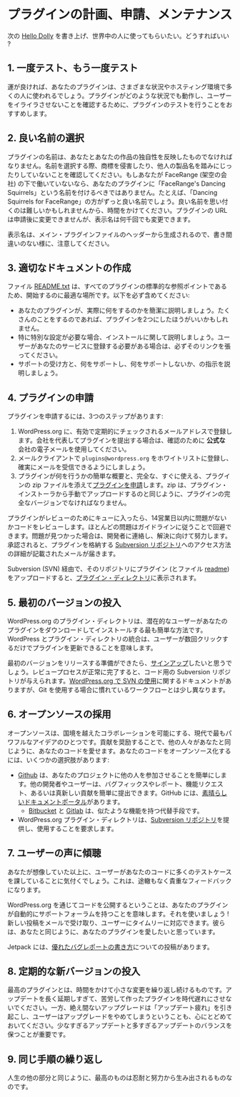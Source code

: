 <!-- 
# Planning, Submitting, and Maintaining Plugins
 -->
# プラグインの計画、申請、メンテナンス

<!-- 
You've written the next [Hello Dolly](https://wordpress.org/plugins/hello-dolly/) and you want the world to use it. What should you do?
 -->
次の [Hello Dolly](https://wordpress.org/plugins/hello-dolly/) を書き上げ、世界中の人に使ってもらいたい。どうすればいい ?

<!-- 
## 1. Test once and test again
 -->
## 1. 一度テスト、もう一度テスト

<!-- 
With any luck, your plugin will be used by lots of people in many different situations and hosting environments. You'll want to make sure you've tested your plugin to make sure it works in any situation and doesn't frustrate your users.
 -->
運が良ければ、あなたのプラグインは、さまざまな状況やホスティング環境で多くの人に使われるでしょう。プラグインがどのような状況でも動作し、ユーザーをイライラさせないことを確認するために、プラグインのテストを行うことをおすすめします。

<!-- 
## 2. Pick a good name
 -->
## 2. 良い名前の選択

<!-- 
A plugin name should reflect the uniqueness of you and your work. When you pick a name, make sure you're not violating trademarks or stomping on someone else's product names. If you're not working for FaceRange (a fake company), you shouldn't name your plugin "FaceRange's Dancing Squirrels" after all. A much better name would be ‘Dancing Squirrels for FaceRange' for example. It can be hard to come up with a good name, so take your time. Your plugin URL cannot be changed after you submit it, but the display name can change a thousand times.
 -->
プラグインの名前は、あなたとあなたの作品の独自性を反映したものでなければなりません。名前を選択する際、商標を侵害したり、他人の製品名を踏みにじったりしていないことを確認してください。もしあなたが FaceRange (架空の会社) の下で働いていないなら、あなたのプラグインに「FaceRange's Dancing Squirrels」という名前を付けるべきではありません。たとえば、「Dancing Squirrels for FaceRange」の方がずっと良い名前でしょう。良い名前を思い付くのは難しいかもしれませんから、時間をかけてください。プラグインの URL は申請後に変更できませんが、表示名は何千回でも変更できます。

<!-- 
Display names are generated from the headers in the main plugin file so mind your Ps and Qs.
 -->
表示名は、メイン・プラグインファイルのヘッダーから生成されるので、書き間違いのない様に、注意してください。

<!-- 
## 3. Write great documentation
 -->
## 3. 適切なドキュメントの作成

<!-- 
A [README.txt](https://wordpress.org/plugins/developers/#readme) file is the best place to start, as it's a standard reference point for all plugins. You'll want to make sure you include:
 -->
ファイル [README.txt](https://wordpress.org/plugins/developers/#readme) は、すべてのプラグインの標準的な参照ポイントであるため、開始するのに最適な場所です。以下を必ず含めてください:

<!-- 
- A concise description of what your plugin actually does. If it does a lot, it might be better as two plugins.
- Installation instructions, especially if there's special configuration to be done. If a user needs to register with your service, make sure you link to it.
- Directions on how to get support, and what you do and do not support.
 -->
- あなたのプラグインが、実際に何をするのかを簡潔に説明しましょう。たくさんのことをするのであれば、プラグインを2つにしたほうがいいかもしれません。
- 特に特別な設定が必要な場合、インストールに関して説明しましょう。ユーザーがあなたのサービスに登録する必要がある場合は、必ずそのリンクを張ってください。
- サポートの受け方と、何をサポートし、何をサポートしないか、の指示を説明しましょう。

<!-- 
## 4. Submit your plugin
 -->
## 4. プラグインの申請

<!-- 
In order to submit a plugin, there are three steps:
 -->
プラグインを申請するには、3つのステップがあります:

<!-- 
1. Register on WordPress.org with a valid, regularly checked email address. If you are submitting a plugin on behalf of a company, use an **official** company email for verification.
2. Whitelist `plugins@wordpress.org` in your email client to ensure you receive email communications.
3. [Submit your plugin](https://wordpress.org/plugins/developers/add/) with a brief overview of what it does and a complete, ready to go, zip of the plugin. The zip must be the complete version of your plugin, just like you would use to manually upload via the plugin installer.
 -->
1. WordPress.org に、有効で定期的にチェックされるメールアドレスで登録します。会社を代表してプラグインを提出する場合は、確認のために **公式な** 会社の電子メールを使用してください。
2. メールクライアントで `plugins@wordpress.org` をホワイトリストに登録し、確実にメールを受信できるようにしましょう。
3. プラグインが何を行うかの簡単な概要と、完全な、すぐに使える、プラグインの zip ファイルを添えて[プラグインを申請](https://wordpress.org/plugins/developers/add/)します。zip は、プラグイン・インストーラから手動でアップロードするのと同じように、プラグインの完全なバージョンでなければなりません。

<!-- 
Once a plugin is queued for review, we will review the code for any issues within 14 business days. Most of the issues can be avoided by following the guidelines. If we do find issues, we will contact the developer(s), and work towards a resolution. Once approved, you'll receive an email with details as to how to access to a [Subversion Repository](https://developer.wordpress.org/plugins/wordpress-org/how-to-use-subversion/) where you'll store your plugin.
 -->
プラグインがレビューのためにキューに入ったら、14営業日以内に問題がないかコードをレビューします。ほとんどの問題はガイドラインに従うことで回避できます。問題が見つかった場合は、開発者に連絡し、解決に向けて努力します。承認されると、プラグインを格納する [Subversion リポジトリ](https://developer.wordpress.org/plugins/wordpress-org/how-to-use-subversion/)へのアクセス方法の詳細が記載されたメールが届きます。

<!-- 
After you upload your plugin (and a [readme file](https://wordpress.org/plugins/developers/#readme)) in that repository via SVN, it will appear on the [plugin directory](https://wordpress.org/plugins/).
 -->
Subversion (SVN) 経由で、そのリポジトリにプラグイン (とファイル [readme](https://wordpress.org/plugins/developers/#readme)) をアップロードすると、[プラグイン・ディレクトリ](https://wordpress.org/plugins/)に表示されます。

<!-- 
## 5. Push out the first version
 -->
## 5. 最初のバージョンの投入

<!-- 
The WordPress.org plugins directory is the easiest way for potential users to download and install your plugin. WordPress' integration with the plugin directory means your plugin can be updated by the user in a couple of clicks.
 -->
WordPress.org のプラグイン・ディレクトリは、潜在的なユーザーがあなたのプラグインをダウンロードしてインストールする最も簡単な方法です。WordPress とプラグイン・ディレクトリの統合は、ユーザーが数回クリックするだけでプラグインを更新できることを意味します。

<!-- 
When you're ready to release your first version, you'll want to [sign up](https://wordpress.org/plugins/developers/add/). After a review process is completed successfully, you'll be granted a Subversion Repository for your code. We have documentation about [using SVN on WordPress.org](https://developer.wordpress.org/plugins/wordpress-org/how-to-use-subversion/), which is a slightly different workflow than you may be familiar with if you use GIT.
 -->
最初のバージョンをリリースする準備ができたら、[サインアップ](https://wordpress.org/plugins/developers/add/)したいと思うでしょう。レビュープロセスが正常に完了すると、コード用の Subversion リポジトリが与えられます。[WordPress.org で SVN の使用](https://developer.wordpress.org/plugins/wordpress-org/how-to-use-subversion/)に関するドキュメントがありますが、Git を使用する場合に慣れているワークフローとは少し異なります。

<!-- 
## 6. Embrace open source
 -->
## 6. オープンソースの採用

<!-- 
Open source is one of the most powerful ideas of our time because it empowers collaboration across borders. By encouraging contributions, you're allowing others to love your code as much as you do. There are several options to open source your code:
 -->
オープンソースは、国境を越えたコラボレーションを可能にする、現代で最もパワフルなアイデアのひとつです。貢献を奨励することで、他の人々があなたと同じように、あなたのコードを愛せます。あなたのコードをオープンソース化するには、いくつかの選択肢があります:

<!-- 
- [Github](https://github.com/) makes it simple to get others involved with your project. Other developers and users can submit bug fixes or reports, feature requests, or brand new contributions easily. Github has a [great documentation portal](https://support.github.com/).
	- [Bitbucket](https://bitbucket.org/) and [Gitlab](https://about.gitlab.com/) are alternatives with similar features.
- The WordPress.org Plugin Directory provides and requires you to use a [Subversion repository](https://developer.wordpress.org/plugins/wordpress-org/how-to-use-subversion/).
 -->
- [Github](https://github.com/) は、あなたのプロジェクトに他の人を参加させることを簡単にします。他の開発者やユーザーは、バグフィックスやレポート、機能リクエスト、あるいは真新しい貢献を簡単に提出できます。GitHub には、[素晴らしいドキュメントポータル](https://support.github.com/)があります。
	- [Bitbucket](https://bitbucket.org/) と [Gitlab](https://about.gitlab.com/) は、似たような機能を持つ代替手段です。
- WordPress.org プラグイン・ディレクトリは、[Subversion リポジトリ](https://developer.wordpress.org/plugins/wordpress-org/how-to-use-subversion/)を提供し、使用することを要求します。

<!-- 
## 7. Listen to your users
 -->
## 7. ユーザーの声に傾聴

<!-- 
You'll often find that your users put your code through many more test cases than you could've imagined. This can be tremendously valuable feedback.
 -->
あなたが想像していた以上に、ユーザーがあなたのコードに多くのテストケースを課していることに気付くでしょう。これは、途轍もなく貴重なフィードバックになります。

<!-- 
Releasing your code through WordPress.org means your plugin automatically has a support forum. Use it! You can subscribe to receive new posts by email and respond to your users in a timely manner. They just want to love your plugin as much as you do.
 -->
WordPress.org を通じてコードを公開するということは、あなたのプラグインが自動的にサポートフォーラムを持つことを意味します。それを使いましょう ! 新しい投稿をメールで受け取り、ユーザーにタイムリーに対応できます。彼らは、あなたと同じように、あなたのプラグインを愛したいと思っています。

<!-- 
Jetpack has a post you can point to about [writing great bug reports](https://jetpack.com/blog/how-to-write-a-great-bug-report/).
 -->
Jetpack には、[優れたバグレポートの書き方](https://jetpack.com/blog/how-to-write-a-great-bug-report/)についての投稿があります。

<!-- 
## 8. Regularly push new versions
 -->
## 8. 定期的な新バージョンの投入

<!-- 
The best plugins are the ones that keep iterating over time, pushing small changes along the way. Don't let your hard work go stale by waiting too long to update. Keep in mind, constant upgrades can cause ‘Update Fatigue' and users will stop upgrading. Keeping a balance between too few updates and too many updates is important.
 -->
最高のプラグインとは、時間をかけて小さな変更を繰り返し続けるものです。アップデートを長く延期しすぎて、苦労して作ったプラグインを時代遅れにさせないでください。一方、絶え間ないアップグレードは「アップデート疲れ」を引き起こし、ユーザーはアップグレードをやめてしまうということも、心にとどめておいてください。少なすぎるアップデートと多すぎるアップデートのバランスを保つことが重要です。

<!-- 
## 9. Rinse and repeat
 -->
## 9. 同じ手順の繰り返し

<!-- 
Like in other parts of life, the best things come from patience and hard work.
 -->
人生の他の部分と同じように、最高のものは忍耐と努力から生み出されるものなのです。
